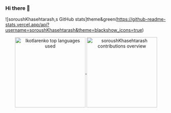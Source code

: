 ### Hi there 👋

![soroushKhasehtarash,s GitHub stats]theme&green(https://github-readme-stats.vercel.app/api?username=soroushKhasehtarash&theme=blackshow_icons=true)


   












<!-- GitHub readme stats https://github.com/anuraghazra/github-readme-stats -->
<div align="center">
  <a href="https://github.com/soroushKhasehtarash#user-activity-overview">
    <img align="center" src="https://github-readme-stats-soroushKhasehtarash.vercel.app/api/top-langs?username=soroushKhasehtarash&show_icons=true&theme=dark&title_color=ffffff&text_color=ffffff&bg_color=181413&locale=en&layout=slim&hide_border=true&langs_count=4" height="220" alt="lkotlarenko top languages used" />
    <img align="center" src="https://github-readme-stats-soroushKhasehtarash.vercel.app/api?username=soroushKhasehtarash&show_icons=true&theme=dark&title_color=ffffff&text_color=ffffff&bg_color=181413&locale=en&hide_border=true&include_all_commits=true" alt="soroushKhasehtarash contributions overview" height="220" />
